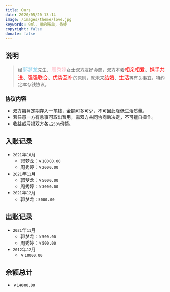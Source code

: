 ```yaml
---
title: Ours
date: 2020/05/20 13:14
image: /images/theme/love.jpg
keywords: 9ml, 胤的账单, 秀婷
copyright: false
donate: false
---
```


## 说明

> 经<span style="color: skyblue;font-size: 16px;">郭梦龙</span>先生、<span style="color: pink;font-size: 16px;">周秀婷</span>女士双方友好协商，双方本着<span style="color: red;font-size: 16px;">相亲相爱</span>、<span style="color: red;font-size: 16px;">携手共进</span>、<span style="color: red;font-size: 16px;">强强联合</span>、<span style="color: red;font-size: 16px;">优势互补</span>的原则，就未来<span style="color: red;font-size: 16px;">结婚</span>、<span style="color: red;font-size: 16px;">生活</span>等有关事宜，特约定本存钱协议。

### 协议内容

- 双方每月定期存入一笔钱，金额可多可少，不可因此降低生活质量。
- 若任意一方有急事可取出暂用，需双方共同协商后决定，不可擅自操作。
- 收益或亏损双方各占`50%`份额。

## 入账记录

- `2021`年`10`月
  - 郭梦龙：`￥10000.00`
  - 周秀婷：`￥2000.00`
- `2021`年`11`月
  - 郭梦龙：`￥5000.00`
  - 周秀婷：`￥3000.00`
- `2021`年`12`月
  - 郭梦龙：`5000.00`

## 出账记录

- `2021`年`11`月
  - 郭梦龙：`￥500.00`
  - 周秀婷：`￥500.00`
- `2012`年`12`月
  - `￥10000.00`

## 余额总计

- `￥14000.00`
